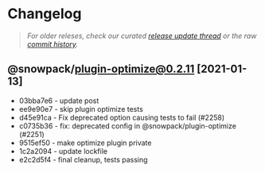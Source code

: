 # Changelog

> *For older releses, check our curated [release update thread](https://github.com/snowpackjs/snowpack/discussions/1183) or the raw [commit history](https://github.com/snowpackjs/snowpack/commits/main/plugins/plugin-optimize).*

## @snowpack/plugin-optimize@0.2.11 [2021-01-13]

* 03bba7e6 - update post 
* ee9e90e7 - skip plugin optimize tests 
* d45e91ca - Fix deprecated option causing tests to fail (#2258) <David Bailey>
* c0735b36 - fix: deprecated config in @snowpack/plugin-optimize (#2251) <Fabian Krutsch>
* 9515ef50 - make optimize plugin private 
* 1c2a2094 - update lockfile 
* e2c2d5f4 - final cleanup, tests passing 